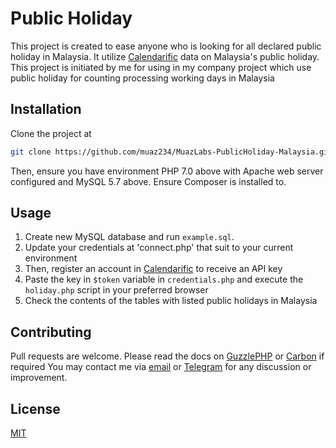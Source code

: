 # Public Holiday

This project is created to ease anyone who is looking for all declared public holiday in Malaysia. It utilize [Calendarific](https://calendarific.com/) data on Malaysia's public holiday.
This project is initiated by me for using in my company project which use public holiday for counting processing working days in Malaysia

## Installation

Clone the project at 

```bash
git clone https://github.com/muaz234/MuazLabs-PublicHoliday-Malaysia.git
```

Then, ensure you have environment PHP 7.0 above with Apache web server configured and MySQL 5.7 above. Ensure Composer is installed to.

## Usage

1. Create new MySQL database and run `example.sql`.
2. Update your credentials at 'connect.php' that suit to your current environment
3. Then, register an account in [Calendarific](https://calendarific.com/) to receive an API key
4. Paste the key in `$token` variable in `credentials.php` and execute the `holiday.php` script in your preferred browser
5. Check the contents of the tables with listed public holidays in Malaysia

## Contributing
Pull requests are welcome. Please read the docs on [GuzzlePHP](https://docs.guzzlephp.org/en/5.3/quickstart.html) or [Carbon](https://carbon.nesbot.com/) if required
You may contact me via [email](mailto:ahmedmuaz0152@gmail.com)  or [Telegram](https://t.me/muaz234) for any discussion or improvement.

## License
[MIT](https://opensource.org/licenses/MIT)